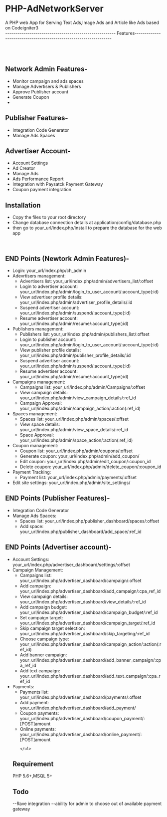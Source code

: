 # PHP-AdNetworkServer
A PHP web App for Serving Text Ads,Image Ads and Article like Ads based on Codeigniter3
<br>
------------------------------------------------------- Features------------------------------------------------------------------



<br><br>
## Network Admin Features-
<ul>
	<li>Monitor campaign and ads spaces</li>
<li>Manage Advertisers & Publishers</li>
<li>Approve Publisher account</li>
<li>Generate Coupon<li>

</ul>


## Publisher Features-

<ul>
	
<li>Integration Code Generator</li>
<li>Manage Ads Spaces</li>

</ul>

## Advertiser Account-
<ul>

<li>Account Settings</li>
<li>Ad Creator</li>
<li>Manage Ads</li>
<li>Ads Performance Report </li>
<li>Integration with Paysatck Payment Gateway</li>
<li>Coupon payment integration</li>
</ul>

## Installation
<ul>
	<li>Copy the files to your root directory</li>
	<li>Change database connection details at application/config/database.php</li>
	<li>then go to your_url/index.php/install to prepare the database for the web app</li>

</ul>

<br>

## END Points (Newtork Admin Features)-
<ul>

<li>
	Login: your_url/index.php/ch_admin
</li>

<li>
	Adevrtisers management:
	<ul>
		<li>Advertisers list: your_url/index.php/admin/advertisers_list/:offset</li>
		<li>Login to advertiser account: your_url/index.php/admin/login_to_user_account/:account_type(:id)</li>
		<li>View advertiser profile details: your_url/index.php/admin/advertiser_profile_details/:id</li>
		<li>Suspend advertiser account: your_url/index.php/admin/suspend/:account_type(:id)</li>
		<li>Resume advertiser account: your_url/index.php/admin/resume/:account_type(:id)</li>
	</ul>	
</li>

<li>
	Publishers management:
	<ul>
		<li>Publishers list: your_url/index.php/admin/publishers_list/:offset</li>
		<li>Login to publisher account: your_url/index.php/admin/login_to_user_account/:account_type(:id)</li>
		<li>View publisher profile details: your_url/index.php/admin/publisher_profile_details/:id</li>
		<li>Suspend advertiser account: your_url/index.php/admin/suspend/:account_type(:id)</li>
		<li>Resume advertiser account: your_url/index.php/admin/resume/:account_type(:id)</li>
	</ul>	
</li>

<li>
	Campaigns management:
	<ul>
		<li>Campaigns list: your_url/index.php/admin/Campaigns/:offset</li>
		<li>View campaign details: your_url/index.php/admin/view_campaign_details/:ref_id</li>
		<li>Campaign Approval: your_url/index.php/admin/campaign_action/:action(:ref_id)</li>
	</ul>		
</li>

<li>
	Spaces management:
	<ul>
		<li>Spaces list: your_url/index.php/admin/spaces/:offset</li>
		<li>View space details: your_url/index.php/admin/view_space_details/:ref_id</li>
		<li>Space Approval: your_url/index.php/admin/space_action/:action(:ref_id)</li>
	</ul>		
</li>

<li>
	Coupon management:
	<ul>
		<li>Coupon list: your_url/index.php/admin/coupons/:offset</li>
		<li>Generate coupon: your_url/index.php/admin/add_coupon/</li>
		<li>Edit coupon: your_url/index.php/admin/edit_coupon/:coupon_id</li>
		<li>Delete coupon: your_url/index.php/admin/delete_coupon/:coupon_id</li>
	</ul>		
</li>

<li>
	Payment Tracking:
	<ul>
		<li>Payment list: your_url/index.php/admin/payments/:offset</li>	
	</ul>		
</li>

<li>
	Edit site settings:  your_url/index.php/admin/site_settings/	
</li> 
</ul>

## END Points (Publisher Features)-
<ul>
	
<li>Integration Code Generator</li>
<li>
	Manage Ads Spaces:
	<ul>
		<li>Spaces list: your_url/index.php/publisher_dashboard/spaces/:offset</li>
		<li>Add space: your_url/index.php/publisher_dashboard/add_space/:ref_id</li>
	</ul>	
</li>

</ul>

## END Points (Advertiser account)-
<ul>

<li>Account Settings: your_url/index.php/advertiser_dashboard/settings/:offset</li>
<li>
	Campaign Management:
	<ul>
		<li>Campaigns list: your_url/index.php/advertiser_dashboard/campaign/:offset</li>
		<li>Add campaign: your_url/index.php/advertiser_dashboard/add_campaign/:cpa_ref_id</li>
		<li>View campaign details: your_url/index.php/advertiser_dashboard/view_details/:ref_id</li>
		<li>Add campaign budget: your_url/index.php/advertiser_dashboard/campaign_budget/:ref_id</li>
		<li>Set campaign target: your_url/index.php/advertiser_dashboard/campaign_target/:ref_id</li>
		<li>Skip campaign target selection: your_url/index.php/advertiser_dashboard/skip_targeting/:ref_id</li>
		<li>Choose campaign type: your_url/index.php/advertiser_dashboard/campaign_action/:action(:ref_id)</li>
		<li>Add banner campaign: your_url/index.php/advertiser_dashboard/add_banner_campaign/:cpa_ref_id</li>
		<li>Add text campaign: your_url/index.php/advertiser_dashboard/add_text_campaign/:cpa_ref_id</li>
	</ul>
</li>

<li>
	Payments:
	<ul>
		<li>Payments list: your_url/index.php/advertiser_dashboard/payments/:offset</li>
		<li>Add payment: your_url/index.php/advertiser_dashboard/add_payment/</li>
		<li>Coupon payments: your_url/index.php/advertiser_dashboard/coupon_payment/:[POST]amount</li>
		<li>Online payments: your_url/index.php/advertiser_dashboard/online_payment/:[POST]amount</li>
	
	</ul>
</li>
</ul>


## Requirement
PHP 5.6+,MSQL 5+ 


## Todo
--Rave integration
--ability for admin to choose out of available payment gateway

